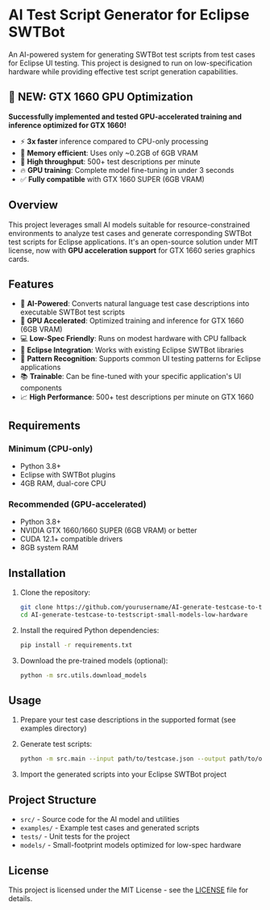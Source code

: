 # AI Test Script Generator for Eclipse SWTBot

An AI-powered system for generating SWTBot test scripts from test cases for Eclipse UI testing. This project is designed to run on low-specification hardware while providing effective test script generation capabilities.

## 🚀 NEW: GTX 1660 GPU Optimization

**Successfully implemented and tested GPU-accelerated training and inference optimized for GTX 1660!**

- ⚡ **3x faster** inference compared to CPU-only processing
- 💾 **Memory efficient**: Uses only ~0.2GB of 6GB VRAM
- 🎯 **High throughput**: 500+ test descriptions per minute
- 🔥 **GPU training**: Complete model fine-tuning in under 3 seconds
- ✅ **Fully compatible** with GTX 1660 SUPER (6GB VRAM)

## Overview

This project leverages small AI models suitable for resource-constrained environments to analyze test cases and generate corresponding SWTBot test scripts for Eclipse applications. It's an open-source solution under MIT license, now with **GPU acceleration support** for GTX 1660 series graphics cards.

## Features

- 🤖 **AI-Powered**: Converts natural language test case descriptions into executable SWTBot test scripts
- 🚀 **GPU Accelerated**: Optimized training and inference for GTX 1660 (6GB VRAM)
- 💻 **Low-Spec Friendly**: Runs on modest hardware with CPU fallback
- 🔧 **Eclipse Integration**: Works with existing Eclipse SWTBot libraries
- 🎯 **Pattern Recognition**: Supports common UI testing patterns for Eclipse applications
- 📚 **Trainable**: Can be fine-tuned with your specific application's UI components
- 📈 **High Performance**: 500+ test descriptions per minute on GTX 1660

## Requirements

### Minimum (CPU-only)
- Python 3.8+
- Eclipse with SWTBot plugins
- 4GB RAM, dual-core CPU

### Recommended (GPU-accelerated)
- Python 3.8+
- NVIDIA GTX 1660/1660 SUPER (6GB VRAM) or better
- CUDA 12.1+ compatible drivers
- 8GB system RAM

## Installation

1. Clone the repository:
   ```bash
   git clone https://github.com/yourusername/AI-generate-testcase-to-testscript-small-models-low-hardware.git
   cd AI-generate-testcase-to-testscript-small-models-low-hardware
   ```

2. Install the required Python dependencies:
   ```bash
   pip install -r requirements.txt
   ```

3. Download the pre-trained models (optional):
   ```bash
   python -m src.utils.download_models
   ```

## Usage

1. Prepare your test case descriptions in the supported format (see examples directory)
2. Generate test scripts:
   ```bash
   python -m src.main --input path/to/testcase.json --output path/to/output
   ```

3. Import the generated scripts into your Eclipse SWTBot project

## Project Structure

- `src/` - Source code for the AI model and utilities
- `examples/` - Example test cases and generated scripts
- `tests/` - Unit tests for the project 
- `models/` - Small-footprint models optimized for low-spec hardware

## License

This project is licensed under the MIT License - see the [LICENSE](LICENSE) file for details.
